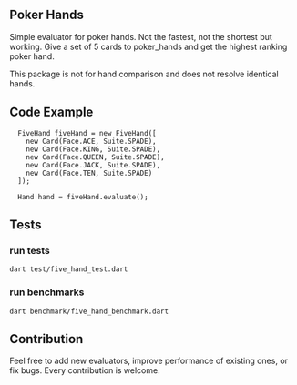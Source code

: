 ## Poker Hands

Simple evaluator for poker hands. Not the fastest, not the shortest but working.
Give a set of 5 cards to poker_hands and get the highest ranking poker hand. 

This package is not for hand comparison and does not resolve identical hands.

## Code Example

```dartlang
  FiveHand fiveHand = new FiveHand([
    new Card(Face.ACE, Suite.SPADE),
    new Card(Face.KING, Suite.SPADE),
    new Card(Face.QUEEN, Suite.SPADE),
    new Card(Face.JACK, Suite.SPADE),
    new Card(Face.TEN, Suite.SPADE)
  ]);
    
  Hand hand = fiveHand.evaluate();
```

## Tests

### run tests 
```
dart test/five_hand_test.dart
```

### run benchmarks
```
dart benchmark/five_hand_benchmark.dart
```


## Contribution

Feel free to add new evaluators, improve performance of existing ones, or fix bugs. 
Every contribution is welcome.


